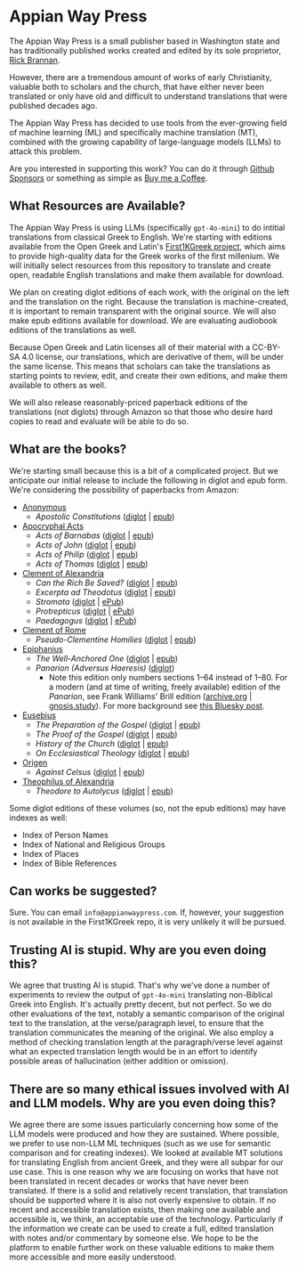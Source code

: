 # Appian Way Press

The Appian Way Press is a small publisher based in Washington state and has traditionally published works created and edited by its sole proprietor, [Rick Brannan](https://github.com/RickBrannan).

However, there are a tremendous amount of works of early Christianity, valuable both to scholars and the church, that have either never been translated or only have old and difficult to understand translations that were published decades ago.

The Appian Way Press has decided to use tools from the ever-growing field of machine learning (ML) and specifically machine translation (MT), combined with the growing capability of large-language models (LLMs) to attack this problem.

Are you interested in supporting this work? You can do it through [Github Sponsors](https://github.com/sponsors/RickBrannan) or something as simple as [Buy me a Coffee](https://buymeacoffee.com/rickbrannan).

## What Resources are Available?

The Appian Way Press is using LLMs (specifically `gpt-4o-mini`) to do intitial translations from classical Greek to English. We're starting with editions available from the Open Greek and Latin's [First1KGreek project](https://github.com/opengreekandlatin/First1KGreek), which aims to provide high-quality data for the Greek works of the first millenium. We will initially select resources from this repository to translate and create open, readable English translations and make them available for download.

We plan on creating diglot editions of each work, with the original on the left and the translation on the right. Because the translation is machine-created, it is important to remain transparent with the original source. We will also make epub editions available for download. We are evaluating audiobook editions of the translations as well.

Because Open Greek and Latin licenses all of their material with a CC-BY-SA 4.0 license, our translations, which are derivative of them, will be under the same license. This means that scholars can take the translations as starting points to review, edit, and create their own editions, and make them available to others as well.

We will also release reasonably-priced paperback editions of the translations (not diglots) through Amazon so that those who desire hard copies to read and evaluate will be able to do so.

## What are the books?

We're starting small because this is a bit of a complicated project. But we anticipate our initial release to include the following in diglot and epub form. We're considering the possibility of paperbacks from Amazon:

* [Anonymous](https://github.com/AppianWayPress/Anonymous)
  * _Apostolic Constitutions_ ([diglot](https://raw.githubusercontent.com/AppianWayPress/Anonymous/main/diglot/diglot-ApostolicConstitutions.pdf) | [epub](https://raw.githubusercontent.com/AppianWayPress/Anonymous/main/epub/epub-ApostolicConstitutions.epub))
* [Apocryphal Acts](https://github.com/AppianWayPress/ApocryphalActs)
  * _Acts of Barnabas_ ([diglot](https://raw.githubusercontent.com/AppianWayPress/ApocryphalActs/main/diglot/diglot-ActaBarnabae.pdf) | [epub](https://raw.githubusercontent.com/AppianWayPress/ApocryphalActs/main/epub/epub-ActaBarnabae.epub))
  * _Acts of John_ ([diglot](https://raw.githubusercontent.com/AppianWayPress/ApocryphalActs/main/diglot/diglot-ActaJoannis.pdf) | [epub](https://raw.githubusercontent.com/AppianWayPress/ApocryphalActs/main/epub/epub-ActaJoannis.epub))
  * _Acts of Philip_ ([diglot](https://raw.githubusercontent.com/AppianWayPress/ApocryphalActs/main/diglot/diglot-ActaPhilippi.pdf) | [epub](https://raw.githubusercontent.com/AppianWayPress/ApocryphalActs/main/epub/epub-ActaPhilippi.epub))
  * _Acts of Thomas_ ([diglot](https://raw.githubusercontent.com/AppianWayPress/ApocryphalActs/main/diglot/diglot-ActaThomae.pdf) | [epub](https://raw.githubusercontent.com/AppianWayPress/ApocryphalActs/main/epub/epub-ActaThomae.epub))
* [Clement of Alexandria](https://github.com/AppianWayPress/ClementAlexandria)
  * _Can the Rich Be Saved?_ ([diglot](https://raw.githubusercontent.com/AppianWayPress/ClementAlexandria/main/diglot/diglot-QuisDives.pdf) | [epub](https://raw.githubusercontent.com/AppianWayPress/ClementAlexandria/main/epub/epub-QuisDives.epub))
  * _Excerpta ad Theodotus_ ([diglot](https://raw.githubusercontent.com/AppianWayPress/ClementAlexandria/main/diglot/diglot-Excerpta.pdf) | [epub](https://raw.githubusercontent.com/AppianWayPress/ClementAlexandria/main/epub/epub-Excerpta.epub))
  * _Stromata_ ([diglot](https://raw.githubusercontent.com/AppianWayPress/ClementAlexandria/main/diglot/diglot-Stromata.pdf) | [ePub](https://raw.githubusercontent.com/AppianWayPress/ClementAlexandria/main/epub/epub-Stromata.epub))
  * _Protrepticus_ ([diglot](https://raw.githubusercontent.com/AppianWayPress/ClementAlexandria/main/diglot/diglot-Protrepticus.pdf) | [ePub](https://raw.githubusercontent.com/AppianWayPress/ClementAlexandria/main/epub/epub-Protrepticus.epub))
  * _Paedagogus_ ([diglot](https://raw.githubusercontent.com/AppianWayPress/ClementAlexandria/main/diglot/diglot-Paedagogus.pdf) | [ePub](https://raw.githubusercontent.com/AppianWayPress/ClementAlexandria/main/epub/epub-Paedagogus.epub))
* [Clement of Rome](https://github.com/AppianWayPress/ClementRome)
  * _Pseudo-Clementine Homilies_ ([diglot](https://raw.githubusercontent.com/AppianWayPress/ClementRome/main/diglot/diglot-Homilies.pdf) | [epub](https://raw.githubusercontent.com/AppianWayPress/ClementRome/main/epub/epub-Homilies.epub))
* [Epiphanius](https://github.com/AppianWayPress/Epiphanius)
  * _The Well-Anchored One_ ([diglot](https://raw.githubusercontent.com/AppianWayPress/Epiphanius/main/diglot/diglot-Ancoratus.pdf) | [epub](https://raw.githubusercontent.com/AppianWayPress/Epiphanius/main/epub/epub-Ancoratus.epub))
  * _Panarion (Adversus Haeresis)_ ([diglot](https://github.com/AppianWayPress/Epiphanius/blob/main/diglot/diglot-Panarion.pdf))
    * Note this edition only numbers sections 1–64 instead of 1–80. For a modern (and at time of writing, freely available) edition of the _Panarion_, see Frank Williams' Brill edition ([archive.org](https://archive.org/details/PanarionEpiphaniusCOMPLETE) | [gnosis.study](https://gnosis.study/library/%D0%9A%D1%80%D0%B8%D1%82%D0%B8%D0%BA%D0%B0/ENG/)). For more background see [this Bluesky post](https://bsky.app/profile/rickbrannan.com/post/3lpz76udw5s2c).
* [Eusebius](https://github.com/AppianWayPress/Eusebius)
  * _The Preparation of the Gospel_ ([diglot](https://raw.githubusercontent.com/AppianWayPress/Eusebius/main/diglot/diglot-Preparation.pdf) | [epub](https://raw.githubusercontent.com/AppianWayPress/Eusebius/main/epub/epub-Preparation.epub))
  * _The Proof of the Gospel_ ([diglot](https://raw.githubusercontent.com/AppianWayPress/Eusebius/main/diglot/diglot-Demonstration.pdf) | [epub](https://raw.githubusercontent.com/AppianWayPress/Eusebius/main/epub/epub-Demonstration.epub))
  * _History of the Church_ ([diglot](https://raw.githubusercontent.com/AppianWayPress/Eusebius/main/diglot/diglot-HistoryChurch.pdf) | [epub](https://raw.githubusercontent.com/AppianWayPress/Eusebius/main/epub/epub-HistoryChurch.epub))
  * _On Ecclesiastical Theology_ ([diglot](https://raw.githubusercontent.com/AppianWayPress/Eusebius/main/diglot/diglot-EcclTheology.pdf) | [epub](https://raw.githubusercontent.com/AppianWayPress/Eusebius/main/epub/epub-EcclTheology.epub))
* [Origen](https://github.com/AppianWayPress/Origen)
  * _Against Celsus_ ([diglot](https://raw.githubusercontent.com/AppianWayPress/Origen/main/diglot/diglot-ContraCelsus.pdf) | [epub](https://raw.githubusercontent.com/AppianWayPress/Origen/main/epub/epub-ContraCelsus.epub))
* [Theophilus of Alexandria](https://github.com/AppianWayPress/TheophilusAlexandria)
  * _Theodore to Autolycus_ ([diglot](https://raw.githubusercontent.com/AppianWayPress/TheophilusAlexandria/main/diglot/diglot-AdAutolycum.pdf) | [epub](https://raw.githubusercontent.com/AppianWayPress/TheophilusAlexandria/main/epub/epub-AdAutolycum.epub))

Some diglot editions of these volumes (so, not the epub editions) may have indexes as well:

* Index of Person Names
* Index of National and Religious Groups
* Index of Places
* Index of Bible References

## Can works be suggested?

Sure. You can email `info@appianwaypress.com`. If, however, your suggestion is not available in the First1KGreek repo, it is very unlikely it will be pursued.

## Trusting AI is stupid. Why are you even doing this?

We agree that trusting AI is stupid. That's why we've done a number of experiments to review the output of `gpt-4o-mini` translating non-Biblical Greek into English. It's actually pretty decent, but not perfect. So we do other evaluations of the text, notably a semantic comparison of the original text to the translation, at the verse/paragraph level, to ensure that the translation communicates the meaning of the original. We also employ a method of checking translation length at the paragraph/verse level against what an expected translation length would be in an effort to identify possible areas of hallucination (either addition or omission).

## There are so many ethical issues involved with AI and LLM models. Why are you even doing this?

We agree there are some issues particularly concerning how some of the LLM models were produced and how they are sustained. Where possible, we prefer to use non-LLM ML techniques (such as we use for semantic comparison and for creating indexes). We looked at available MT solutions for translating English from ancient Greek, and they were all subpar for our use case. This is one reason why we are focusing on works that have not been translated in recent decades or works that have never been translated. If there is a solid and relatively recent translation, that translation should be supported where it is also not overly expensive to obtain. If no recent and accessible translation exists, then making one available and accessible is, we think, an acceptable use of the technology. Particularly if the information we create can be used to create a full, edited translation with notes and/or commentary by someone else. We hope to be the platform to enable further work on these valuable editions to make them more accessible and more easily understood.
